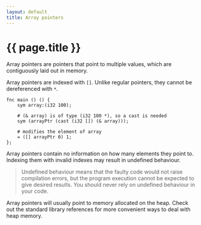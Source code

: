 ```yaml
---
layout: default
title: Array pointers
---
```

# {{ page.title }}

Array pointers are pointers that point to multiple values, which are contiguously laid out in memory.

Array pointers are indexed with `[]`. Unlike regular pointers, they cannot be dereferenced with `*`.

```
fnc main () () {
    sym array:(i32 100);

    # (& array) is of type (i32 100 *), so a cast is needed
    sym (arrayPtr (cast (i32 []) (& array)));

    # modifies the element of array
    = ([] arrayPtr 0) 1;
};
```

Array pointers contain no information on how many elements they point to. Indexing them with invalid indexes may result in undefined behaviour.

> Undefined behaviour means that the faulty code would not raise compilation errors, but the program execution cannot be expected to give desired results. You should never rely on undefined behaviour in your code.

Array pointers will usually point to memory allocated on the heap. Check out the standard library references for more convenient ways to deal with heap memory.